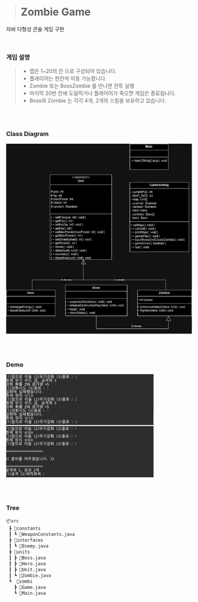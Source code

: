> # Zombie Game

자바 다형성 콘솔 게임 구현

<br>

### 게임 설명
> - 맵은 1~20의 칸 으로 구성되어 있습니다.
> - 플레이어는 한칸씩 이동 가능합니다.
> - Zombie 또는 BossZombie 를 만나면 전투 실행
> - 마지막 20번 칸에 도달하거나 플레이어가 죽으면 게임은 종료됩니다.
> - Boss와 Zombie 는 각각 4개, 2개의 스킬을 보유하고 있습니다.

<br><br>

### Class Diagram
![클래스다이어그램](https://github.com/sungwoni9/zombie/blob/main/resource/classDiagram.png)

<br><br>

### Demo
<img src ="https://github.com/SG5143/zombi/blob/main/resources/upgrade.gif" width="400">
<br>
<img src ="https://github.com/SG5143/zombi/blob/main/resources/zombie.gif" width="400">

<br><br>

### Tree
```
📦src
 ┣ 📂constants
 ┃ ┗ 📜WeaponConstants.java
 ┣ 📂interfaces
 ┃ ┗ 📜Enemy.java
 ┣ 📂units
 ┃ ┣ 📜Boss.java
 ┃ ┣ 📜Hero.java
 ┃ ┣ 📜Unit.java
 ┃ ┗ 📜Zombie.java
 ┗  📂zombi
   ┣ 📜Game.java
   ┗ 📜Main.java

```
